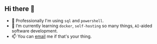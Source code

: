 ## Hi there 👋

- 🔭 Professionally I'm using `sql` and `powershell`.
- 🌱 I’m currently learning `docker`, `self-hosting` so many things, `AI`-aided software development.
- 📫 You can [email](mailto:electronic.mail@peterwood.dev) me if that's your thing.
